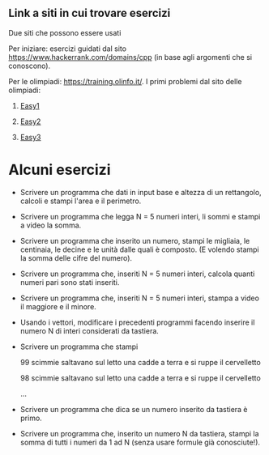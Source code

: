 ## Link a siti in cui trovare esercizi

Due siti che possono essere usati

Per iniziare: esercizi guidati dal sito https://www.hackerrank.com/domains/cpp (in base agli argomenti che si conoscono).

Per le olimpiadi: https://training.olinfo.it/. I primi problemi dal sito delle olimpiadi:

1. [Easy1](https://training.olinfo.it/#/task/easy1/statement)

2. [Easy2](https://training.olinfo.it/#/task/easy2/statement)

3. [Easy3](https://training.olinfo.it/#/task/easy3/statement)

# Alcuni esercizi
<!--Input e output-->

* Scrivere un programma che dati in input base e altezza di un rettangolo, calcoli e stampi l'area e il perimetro.

* Scrivere un programma che legga N = 5 numeri interi, li sommi e stampi a video la somma. 

* Scrivere un programma che inserito un numero, stampi le migliaia, le centinaia, le decine e le unità dalle quali è composto. (E volendo stampi la somma delle cifre del numero).

<!--If else-->
* Scrivere un programma che, inseriti N = 5 numeri interi, calcola quanti numeri pari sono stati inseriti.

* Scrivere un programma che, inseriti N = 5 numeri interi, stampa a video il maggiore e il minore.

<!--Vettori-->

* Usando i vettori, modificare i precedenti programmi facendo inserire il numero N di interi considerati da tastiera.

<!--Ciclo for o while-->
* Scrivere un programma che stampi 

  99 scimmie saltavano sul letto una cadde a terra e si ruppe il cervelletto
  
  98 scimmie saltavano sul letto una cadde a terra e si ruppe il cervelletto
  
  ...

* Scrivere un programma che dica se un numero inserito da tastiera è primo.

* Scrivere un programma che, inserito un numero N da tastiera, stampi la somma di tutti i numeri da 1 ad N (senza usare formule già conosciute!).


